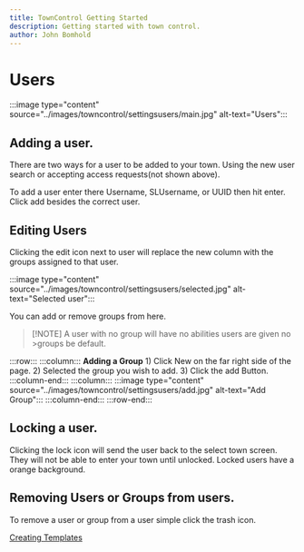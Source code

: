 ```yaml
---
title: TownControl Getting Started
description: Getting started with town control.
author: John Bomhold
---
```

# Users
:::image type="content" source="../images/towncontrol/settingsusers/main.jpg" alt-text="Users":::

## Adding a user.
There are two ways for a user to be added to your town. Using the new user search or accepting access requests(not shown above).

To add a user enter there Username, SLUsername, or UUID then hit enter. Click add besides the correct user.

## Editing Users

Clicking the edit icon next to user will replace the new column with the groups assigned to that user.

:::image type="content" source="../images/towncontrol/settingsusers/selected.jpg" alt-text="Selected user":::

You can add or remove groups from here. 
>[!NOTE] A user with no group will have no abilities users are given no >groups be default.

:::row:::
    :::column:::
        **Adding a Group**
        1) Click New on the far right side of the page.
        2) Selected the group you wish to add.
        3) Click the add Button.
    :::column-end:::
    :::column:::
        :::image type="content" source="../images/towncontrol/settingsusers/add.jpg" alt-text="Add Group":::
    :::column-end:::
:::row-end:::

## Locking a user.
Clicking the lock icon will send the user back to the select town screen. They will not be able to enter your town until unlocked. Locked users have a orange background.

## Removing Users or Groups from users.
To remove a user or group from a user simple click the trash icon.

[Creating Templates](templates.md)